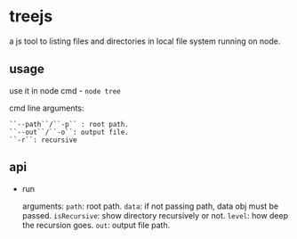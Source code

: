 treejs
======

a js tool to listing files and directories in local file system running on node.

usage
----------

use it in node cmd - ``node tree``

cmd line arguments:

	``--path``/``-p`` : root path.
	``--out``/``-o``: output file.
	``-r``: recursive

api
----------

* run

	arguments:
	``path``: root path.
	``data``: if not passing path, data obj must be passed.
	``isRecursive``: show directory recursively or not.
	``level``: how deep the recursion goes.
	``out``: output file path.

